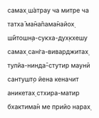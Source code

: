 самах̣ ш́атрау ча митре ча

татха̄ ма̄на̄пама̄найох̣

ш́ӣтошн̣а-сукха-дух̣кхешу

самах̣ сан̇га-виварджитах̣

тулйа-нинда̄-стутир маунӣ

сантушт̣о йена кеначит

аникетах̣ стхира-матир

бхактима̄н ме прийо нарах̣